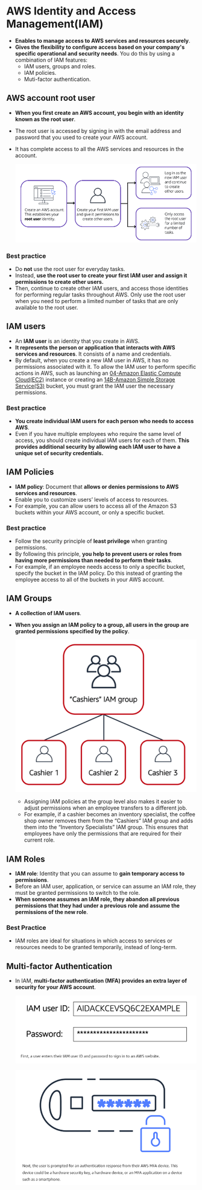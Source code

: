 # AWS Identity and Access Management(IAM)
- **Enables to manage access to AWS services and resources securely**.
- **Gives the flexibility to configure access based on your company's specific operational and security needs**. You do this by using a combination of IAM features:
	- IAM users, groups and roles.
	- IAM policies.
	- Muti-factor authentication.

## AWS account root user
- **When you first create an AWS account, you begin with an identity known as the root user**.
- The root user is accessed by signing in with the email address and password that you used to create your AWS account.
- It has complete access to all the AWS services and resources in the account.

	![aws_account_root_user](../img/aws_account_root_user.png)

### Best practice
- Do **not** use the root user for everyday tasks. 
- Instead, **use the root user to create your first IAM user and assign it permissions to create other users.**
- Then, continue to create other IAM users, and access those identities for performing regular tasks throughout AWS. Only use the root user when you need to perform a limited number of tasks that are only available to the root user. 

## IAM users
- An **IAM user** is an identity that you create in AWS.
- **It represents the person or application that interacts with AWS services and resources**. It consists of a name and credentials.
- By default, when you create a new IAM user in AWS, it has no permissions associated with it. To allow the IAM user to perform specific actions in AWS, such as launching an [04-Amazon Elastic Compute Cloud(EC2)](AWS/Cloud%20Practitioner%20(CLF-C02)/02-Compute%20in%20the%20Cloud/04-Amazon%20Elastic%20Compute%20Cloud(EC2).md) instance or creating an [14B-Amazon Simple Storage Service(S3)](AWS/Cloud%20Practitioner%20(CLF-C02)/05-Storage%20and%20Databases/14B-Amazon%20Simple%20Storage%20Service(S3).md) bucket, you must grant the IAM user the necessary permissions.

### Best practice
- **You create individual IAM users for each person who needs to access AWS**.  
- Even if you have multiple employees who require the same level of access, you should create individual IAM users for each of them. **This provides additional security by allowing each IAM user to have a unique set of security credentials.**

## IAM Policies
- **IAM** **policy**: Document that **allows or denies permissions to AWS services and resources**.
- Enable you to customize users’ levels of access to resources. 
- For example, you can allow users to access all of the Amazon S3 buckets within your AWS account, or only a specific bucket.

### Best practice
- Follow the security principle of **least privilege** when granting permissions. 
- By following this principle, **you help to prevent users or roles from having more permissions than needed to perform their tasks**. 
- For example, if an employee needs access to only a specific bucket, specify the bucket in the IAM policy. Do this instead of granting the employee access to all of the buckets in your AWS account.

## IAM Groups
- **A collection of IAM users**. 
- **When you assign an IAM policy to a group, all users in the group are granted permissions specified by the policy**.

	![iam_groups](../img/iam_groups.png)

	- Assigning IAM policies at the group level also makes it easier to adjust permissions when an employee transfers to a different job. 
	- For example, if a cashier becomes an inventory specialist, the coffee shop owner removes them from the “Cashiers” IAM group and adds them into the “Inventory Specialists” IAM group. This ensures that employees have only the permissions that are required for their current role.

## IAM Roles
- **IAM role**: Identity that you can assume to **gain temporary access to permissions**.
- Before an IAM user, application, or service can assume an IAM role, they must be granted permissions to switch to the role. 
- **When someone assumes an IAM role, they abandon all previous permissions that they had under a previous role and assume the permissions of the new role**.

### Best Practice
- IAM roles are ideal for situations in which access to services or resources needs to be granted temporarily, instead of long-term.


## Multi-factor Authentication
- In IAM, **multi-factor authentication (MFA) provides an extra layer of security for your AWS account**.

	![multi-factor-auth1](../img/multi-factor-auth1.png)

	![multi-factor-auth2](../img/multi-factor-auth2.png)